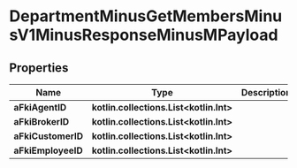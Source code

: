 
# DepartmentMinusGetMembersMinusV1MinusResponseMinusMPayload

## Properties
Name | Type | Description | Notes
------------ | ------------- | ------------- | -------------
**aFkiAgentID** | **kotlin.collections.List&lt;kotlin.Int&gt;** |  |  [optional]
**aFkiBrokerID** | **kotlin.collections.List&lt;kotlin.Int&gt;** |  |  [optional]
**aFkiCustomerID** | **kotlin.collections.List&lt;kotlin.Int&gt;** |  |  [optional]
**aFkiEmployeeID** | **kotlin.collections.List&lt;kotlin.Int&gt;** |  |  [optional]



